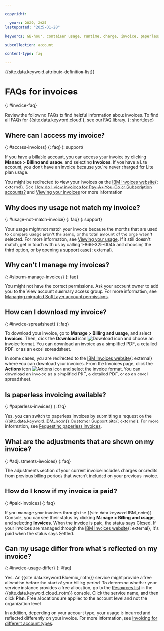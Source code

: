 ```yaml
---

copyright:

  years: 2020, 2025
lastupdated: "2025-01-28"

keywords: GB-hour, container usage, runtime, charge, invoice, paperless invoicing, adjustments

subcollection: account

content-type: faq

---
```


{{site.data.keyword.attribute-definition-list}}

# FAQs for invoices
{: #invoice-faq}

Review the following FAQs to find helpful information about invoices. To find all FAQs for {{site.data.keyword.cloud}}, see our [FAQ library](/docs/faqs).
{: shortdesc}

## Where can I access my invoice?
{: #access-invoices}
{: faq}
{: support}

If you have a billable account, you can access your invoice by clicking **Manage > Billing and usage**, and selecting **Invoices**. If you have a Lite account, you don't have an invoice because you're never charged for Lite plan usage.

You might be redirected to view your invoices on the [IBM Invoices website](https://www.ibm.com/support/customer/invoices/){: external}. See [How do I view invoices for Pay-As-You-Go or Subscription accounts?](/docs/account?topic=account-ts_cant-view-invoice) and [Viewing your invoices](/docs/account?topic=account-managing-invoices) for more information.

## Why does my usage not match my invoice?
{: #usage-not-match-invoice}
{: faq}
{: support}

Your usage might not match your invoice because the months that are used to compare usage aren't the same, or the total amount of the orgs wasn't selected. For more information, see [Viewing your usage](/docs/account?topic=account-viewingusage). If it still doesn't match, get in touch with us by calling 1-866-325-0045 and choosing the third option, or by opening a [support case](/unifiedsupport/supportcenter){: external}.

## Why can't I manage my invoices?
{: #slperm-manage-invoices}
{: faq}

You might not have the correct permissions. Ask your account owner to add you to the View account summary access group. For more information, see [Managing migrated SoftLayer account permissions](/docs/account?topic=account-migrated_permissions).

## How can I download my invoice?
{: #invoice-spreadsheet}
{: faq}

To download your invoice, go to **Manage > Billing and usage**, and select **Invoices**. Then, click the **Download** icon ![Download icon](../icons/download.svg "Download") and choose an invoice format. You can download an invoice as a simplified PDF, a detailed PDF, or as an excel spreadsheet.

In some cases, you are redirected to the [IBM Invoices website](https://www.ibm.com/support/customer/invoices/){: external} where you can download your invoices. From the Invoices page, click the **Actions** icon ![Actions icon](../icons/action-menu-icon.svg "Actions") and select the invoice format. You can download an invoice as a simplified PDF, a detailed PDF, or as an excel spreadsheet.

## Is paperless invoicing available?
{: #paperless-invoices}
{: faq}

Yes, you can switch to paperless invoices by submitting a request on the [{{site.data.keyword.IBM_notm}} Customer Support site](https://www.ibm.com/support/pages/node/6465591){: external}. For more information, see [Requesting paperless invoices](/docs/account?topic=account-managing-invoices#request-paperless-invoices).

## What are the adjustments that are shown on my invoice?
{: #adjustments-invoices}
{: faq}

The adjustments section of your current invoice includes charges or credits from previous billing periods that weren't included on your previous invoice.

## How do I know if my invoice is paid?
{: #paid-invoices}
{: faq}

If you manage your invoices through the {{site.data.keyword.IBM_notm}} Console, you can see their status by clicking **Manage > Billing and usage**, and selecting **Invoices**. When the invoice is paid, the status says Closed. If your invoices are managed through the [IBM Invoices website](https://www.ibm.com/support/customer/invoices/){: external}, it's paid when the status says Settled.

## Can my usage differ from what's reflected on my invoice?
{: #invoice-usage-differ}
{: #faq}

Yes. An {{site.data.keyword.Bluemix_notm}} service might provide a free allocation before the start of your billing period. To determine whether your service instance provides a free allocation, go to the [Resources list](/resources) in the {{site.data.keyword.cloud_notm}} console. Click the service name, and then click **Plan**. Free allocations are applied to the account level and not the organization level.

In addition, depending on your account type, your usage is incurred and reflected differently on your invoice. For more information, see [Invoicing for different account types](/docs/account?topic=account-understand-invoices#different-acct-invoice).
